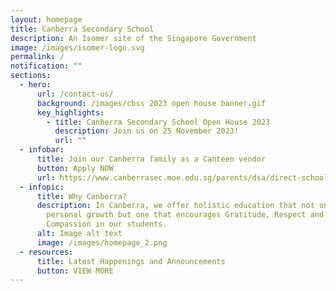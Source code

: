 ```yaml
---
layout: homepage
title: Canberra Secondary School
description: An Isomer site of the Singapore Government
image: /images/isomer-logo.svg
permalink: /
notification: ""
sections:
  - hero:
      url: /contact-us/
      background: /images/cbss 2023 open house banner.gif
      key_highlights:
        - title: Canberra Secondary School Open House 2023
          description: Join us on 25 November 2023!
          url: ""
  - infobar:
      title: Join our Canberra family as a Canteen vendor
      button: Apply NOW
      url: https://www.canberrasec.moe.edu.sg/parents/dsa/direct-school-admission-dsa/
  - infopic:
      title: Why Canberra?
      description: In Canberra, we offer holistic education that not only focuses on
        personal growth but one that encourages Gratitude, Respect and
        Compassion in our students.
      alt: Image alt text
      image: /images/homepage_2.png
  - resources:
      title: Latest Happenings and Announcements
      button: VIEW MORE
---
```

